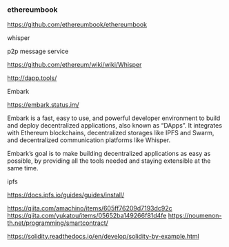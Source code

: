### ethereumbook

https://github.com/ethereumbook/ethereumbook

whisper

p2p message service

https://github.com/ethereum/wiki/wiki/Whisper


http://dapp.tools/


Embark

https://embark.status.im/

Embark is a fast, easy to use, and powerful developer environment to build and deploy decentralized applications, also known as “DApps”. It integrates with Ethereum blockchains, decentralized storages like IPFS and Swarm, and decentralized communication platforms like Whisper.

Embark’s goal is to make building decentralized applications as easy as possible, by providing all the tools needed and staying extensible at the same time.


ipfs

https://docs.ipfs.io/guides/guides/install/


https://qiita.com/amachino/items/605ff76209d7193dc92c
https://qiita.com/yukatou/items/05652ba149266f81d4fe
https://noumenon-th.net/programming/smartcontract/

https://solidity.readthedocs.io/en/develop/solidity-by-example.html
